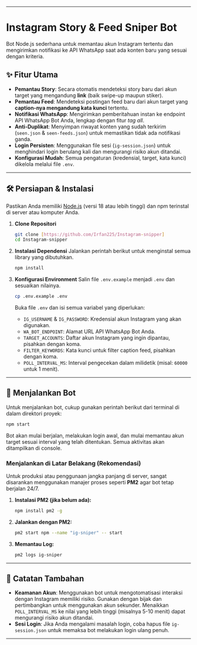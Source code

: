 -----

# Instagram Story & Feed Sniper Bot

Bot Node.js sederhana untuk memantau akun Instagram tertentu dan mengirimkan notifikasi ke API WhatsApp saat ada konten baru yang sesuai dengan kriteria.

  

## ✨ Fitur Utama

  - **Pemantau Story**: Secara otomatis mendeteksi story baru dari akun target yang mengandung **link** (baik swipe-up maupun stiker).
  - **Pemantau Feed**: Mendeteksi postingan feed baru dari akun target yang **caption-nya mengandung kata kunci** tertentu.
  - **Notifikasi WhatsApp**: Mengirimkan pemberitahuan instan ke endpoint API WhatsApp Bot Anda, lengkap dengan fitur *tag all*.
  - **Anti-Duplikat**: Menyimpan riwayat konten yang sudah terkirim (`seen.json` & `seen-feeds.json`) untuk memastikan tidak ada notifikasi ganda.
  - **Login Persisten**: Menggunakan file sesi (`ig-session.json`) untuk menghindari login berulang kali dan mengurangi risiko akun ditandai.
  - **Konfigurasi Mudah**: Semua pengaturan (kredensial, target, kata kunci) dikelola melalui file `.env`.

-----

## 🛠️ Persiapan & Instalasi

Pastikan Anda memiliki [Node.js](https://nodejs.org/) (versi 18 atau lebih tinggi) dan npm terinstal di server atau komputer Anda.

1.  **Clone Repositori**

    ```bash
    git clone [https://github.com/Irfan225/Instagram-snipper]
    cd Instagram-snipper
    ```

2.  **Instalasi Dependensi**
    Jalankan perintah berikut untuk menginstal semua library yang dibutuhkan.

    ```bash
    npm install
    ```

3.  **Konfigurasi Environment**
    Salin file `.env.example` menjadi `.env` dan sesuaikan nilainya.

    ```bash
    cp .env.example .env
    ```

    Buka file `.env` dan isi semua variabel yang diperlukan:

      - `IG_USERNAME` & `IG_PASSWORD`: Kredensial akun Instagram yang akan digunakan.
      - `WA_BOT_ENDPOINT`: Alamat URL API WhatsApp Bot Anda.
      - `TARGET_ACCOUNTS`: Daftar akun Instagram yang ingin dipantau, pisahkan dengan koma.
      - `FILTER_KEYWORDS`: Kata kunci untuk filter caption feed, pisahkan dengan koma.
      - `POLL_INTERVAL_MS`: Interval pengecekan dalam milidetik (misal: `60000` untuk 1 menit).

-----

## 🚀 Menjalankan Bot

Untuk menjalankan bot, cukup gunakan perintah berikut dari terminal di dalam direktori proyek:

```bash
npm start
```

Bot akan mulai berjalan, melakukan login awal, dan mulai memantau akun target sesuai interval yang telah ditentukan. Semua aktivitas akan ditampilkan di console.

### Menjalankan di Latar Belakang (Rekomendasi)

Untuk produksi atau penggunaan jangka panjang di server, sangat disarankan menggunakan manajer proses seperti **PM2** agar bot tetap berjalan 24/7.

1.  **Instalasi PM2 (jika belum ada):**
    ```bash
    npm install pm2 -g
    ```
2.  **Jalankan dengan PM2:**
    ```bash
    pm2 start npm --name "ig-sniper" -- start
    ```
3.  **Memantau Log:**
    ```bash
    pm2 logs ig-sniper
    ```

-----

## 📝 Catatan Tambahan

  - **Keamanan Akun**: Menggunakan bot untuk mengotomatisasi interaksi dengan Instagram memiliki risiko. Gunakan dengan bijak dan pertimbangkan untuk menggunakan akun sekunder. Menaikkan `POLL_INTERVAL_MS` ke nilai yang lebih tinggi (misalnya 5-10 menit) dapat mengurangi risiko akun ditandai.
  - **Sesi Login**: Jika Anda mengalami masalah login, coba hapus file `ig-session.json` untuk memaksa bot melakukan login ulang penuh.

-----
